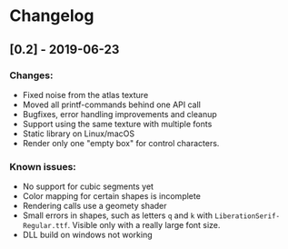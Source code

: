 # Changelog

## [0.2] - 2019-06-23
### Changes:
- Fixed noise from the atlas texture
- Moved all printf-commands behind one API call
- Bugfixes, error handling improvements and cleanup
- Support using the same texture with multiple fonts
- Static library on Linux/macOS
- Render only one "empty box" for control characters.
### Known issues:
- No support for cubic segments yet
- Color mapping for certain shapes is incomplete
- Rendering calls use a geomety shader
- Small errors in shapes, such as letters `q` and `k` with `LiberationSerif-Regular.ttf`. Visible only with a really large font size.
- DLL build on windows not working
